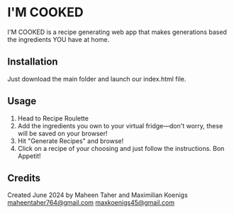 # I'M COOKED

I'M COOKED is a recipe generating web app that makes generations based the ingredients YOU have at home.

## Installation

Just download the main folder and launch our index.html file.

## Usage
1. Head to Recipe Roulette
2. Add the ingredients you own to your virtual fridge—don't worry, these will be saved on your browser!
3. Hit "Generate Recipes" and browse!
4. Click on a recipe of your choosing and just follow the instructions. Bon Appetit!

## Credits
Created June 2024 by Maheen Taher and Maximilian Koenigs
maheentaher764@gmail.com
maxkoenigs45@gmail.com